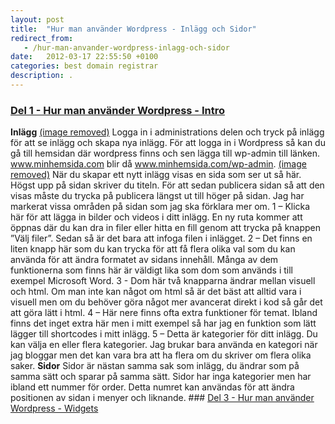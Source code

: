 ```yaml
---
layout: post
title:  "Hur man använder Wordpress - Inlägg och Sidor"
redirect_from:
   - /hur-man-anvander-wordpress-inlagg-och-sidor
date:   2012-03-17 22:55:50 +0100
categories: best domain registrar
description: .
---
```


### [Del 1 - Hur man använder Wordpress - Intro](http://markustenghamn.se/hur-man-anvander-wordpress-intro/)

 **Inlägg** [(image removed)](http://markustenghamn.se/wp-content/uploads/2012/03/inlagg.png) Logga in i administrations delen och tryck på inlägg för att se inlägg och skapa nya inlägg. För att logga in i Wordpress så kan du gå till hemsidan där wordpress finns och sen lägga till wp-admin till länken. www.minhemsida.com blir då www.minhemsida.com/wp-admin. [(image removed)](http://markustenghamn.se/wp-content/uploads/2012/03/inlagg2.png) När du skapar ett nytt inlägg visas en sida som ser ut så här. Högst upp på sidan skriver du titeln. För att sedan publicera sidan så att den visas måste du trycka på publicera längst ut till höger på sidan. Jag har markerat vissa områden på sidan som jag ska förklara mer om. 1 – Klicka här för att lägga in bilder och videos i ditt inlägg. En ny ruta kommer att öppnas där du kan dra in filer eller hitta en fill genom att trycka på knappen ”Välj filer”. Sedan så är det bara att infoga filen i inlägget. 2 – Det finns en liten knapp här som du kan trycka för att få flera olika val som du kan använda för att ändra formatet av sidans innehåll. Många av dem funktionerna som finns här är väldigt lika som dom som används i till exempel Microsoft Word. 3 - Dom här två knapparna ändrar mellan visuell och html. Om man inte kan något om html så är det bäst att alltid vara i visuell men om du behöver göra något mer avancerat direkt i kod så går det att göra lätt i html. 4 – Här nere finns ofta extra funktioner för temat. Ibland finns det inget extra här men i mitt exempel så har jag en funktion som lätt lägger till shortcodes i mitt inlägg. 5 – Detta är kategorier för ditt inlägg. Du kan välja en eller flera kategorier. Jag brukar bara använda en kategori när jag bloggar men det kan vara bra att ha flera om du skriver om flera olika saker. **Sidor** Sidor är nästan samma sak som inlägg, du ändrar som på samma sätt och sparar på samma sätt. Sidor har inga kategorier men har ibland ett nummer för order. Detta numret kan användas för att ändra positionen av sidan i menyer och liknande. ### [Del 3 - Hur man använder Wordpress - Widgets](http://markustenghamn.se/hur-man-anvander-wordpress-widgets/)